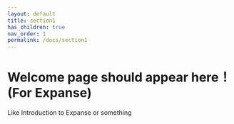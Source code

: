 ```yaml
---
layout: default
title: section1
has_children: true
nav_order: 1
permalink: /docs/section1
---
```

# Welcome page should appear here！ (For Expanse)
Like Introduction to Expanse or something

